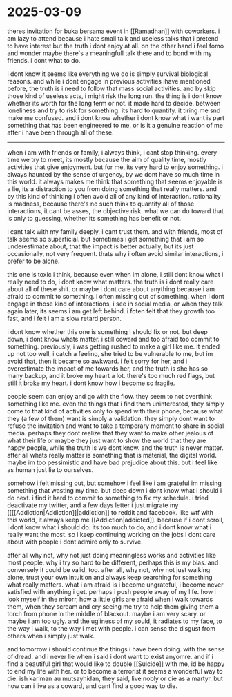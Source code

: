 # 2025-03-09

theres invitation for buka bersama event in [[Ramadhan]] with coworkers. i am lazy to attend because i hate small talk and useless talks that i pretend to have interest but the truth i dont enjoy at all. on the other hand i feel fomo and wonder maybe there's a meaningfull talk there and to bond with my friends. i dont what to do. 

i dont know it seems like everything we do is simply survival biological reasons. and while i dont engage in previous activities ihave mentioned before, the truth is i need to follow that mass social activities. and by skip those kind of useless acts, i might risk the long run. the thing is i dont know whether its worth for fhe long term or not. it made hard to decide. between loneliness and try to risk for something. its hard to quantify. it tiring me snd make me confused. and i dont know whether i dont know what i want is part something that has been engineered to me, or is it a genuine reaction of me after i have been through all of these.

---

when i am with friends or family, i always think, i cant stop thinking. every time we try to meet, its mostly because the aim of quality time, mostly activities that give enjoyment. but for me, its very hard to enjoy something. i always haunted by the sense of urgency, by we dont have so much time in this world. it always makes me think that something that seems enjoyable is a lie, its a distraction to you from doing something that really matters. and by this kind of thinking i often avoid all of any kind of interaction. rationality is madness, because there's no such think to quantify all of those interactions, it cant be asses, the objective risk. what we can do toward that is only to guessing, whether its something has benefit or not. 

i cant talk with my family deeply. i cant trust them. and with friends, most of talk seems so superficial. but sometimes i get something that i am so underestimate about, that the impact is better actually, but its just occasionally, not very frequent. thats why i often avoid similar interactions, i prefer to be alone. 

this one is toxic i think, because even when im alone, i still dont know what i really need to do, i dont know what matters. the truth is i dont really care about all of these shit. or maybe i dont care about anything because i am afraid to commit to something. i often missing out of something. when i dont engage in those kind of interactions, i see in social media, or when they talk again later, its seems i am get left behind. i foten felt that they growth too fast, and i felt i am a slow retard person. 

i dont know whether this one is something i should fix or not. but deep down, i dont know whats matter. i still coward and too afraid too commit to something. previously, i was getting rushed to make a girl like me. it ended up not too well, i catch a feeling, she tried to be vulnerable to me, but im avoid that, then it became so awkward. i felt sorry for her, and i overestimate the impact of me towards her, and the truth is she has so many backup, and it broke my heart a lot. there's too much red flags, but still it broke my heart. i dont know how i become so fragile. 

people seem can enjoy and go with the flow. they seem to not overthink something like me. even the things that i find them uninterested, they simply come to that kind of activities only to spend with their phone, because what they (a few of them) want is simply a validation. they simply dont want to refuse the invitation and want to take a temporary moment to share in social media. perhaps they dont realize that they want to make other jealous of what their life or maybe they just want to show the world that they are happy people, while the truth is we dont know. and the truth is never matter. after all whats really matter is something that is material, the digital world. maybe im too pessimistic and have  bad prejudice about this. but i feel like as human just lie to ourselves. 

somehow i felt missing out, but somehow i feel like i am grateful im missing something that wasting my time. but deep down i dont know what i should i do next. i find it hard to commit to something to fix my schedule. i tried deactivate my twitter, and a few days letter i just migrate my [[[[Addiction|Addiction]]|addiction]] to reddit and facebook. like wtf with this world, it always keep me [[Addiction|addicted]]. because if i dont scroll, i dont know what i should do. its too much to do, and i dont know what i really want the most. so i keep continuing working on the jobs i dont care about with people i dont admire only to survive. 

after all why not, why not just doing meaningless works and activities like most people. why i try so hard to be different, perhaps this is my bias. and conversely it could be valid, too. after all, why not, why not just walking alone, trust your own intuition and always keep searching for something what really matters. what i am afraid is i become ungrateful, i become never satisfied with anything i get. perhaps i push people away of my life. how i look myself in the mirorr, how a little girls are afraid when i walk towards them, when they scream and cry seeing me try to help them giving them a torch from phone in the middle of blackout. maybe i am very scary. or maybe i am too ugly. and the ugliness of my sould, it radiates to my face, to the way i walk, to the way i met with people. i can sense the disgust from others when i simply just walk. 

and tomorrow i should continue the things i have been doing. with the sense of dread. and i never lie when i said i dont want to exist anyomre. and if i find a beautiful girl that would like to double [[Suicide]] with me, id be happy to end my life with her. or to become a terrorist it seems a wonderful way to die. ish kariman au mutsayhidan, they said, live nobly or die as a martyr. but how can i live as a coward, and cant find a good way to die. 

